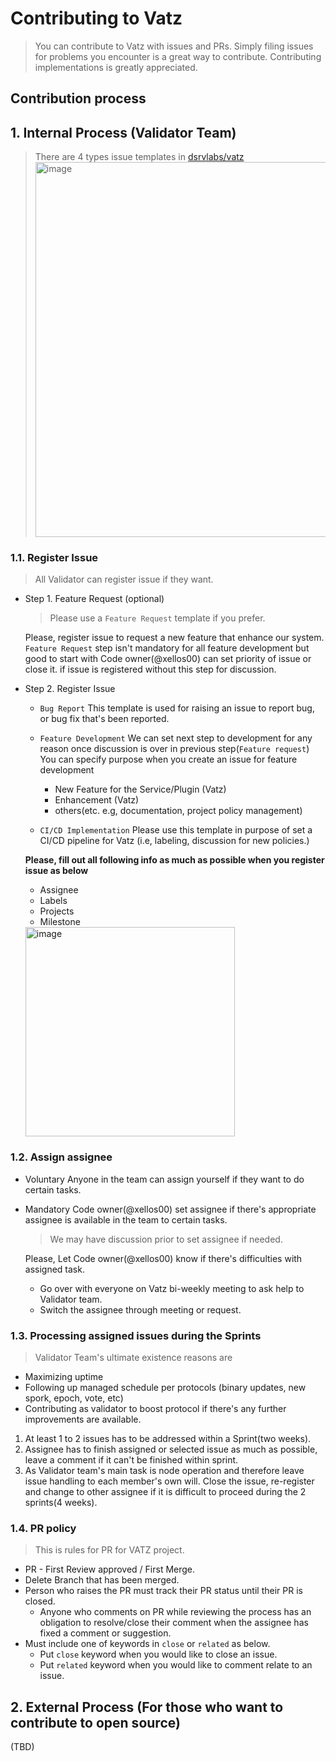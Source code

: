# Contributing to Vatz

> You can contribute to Vatz with issues and PRs. 
> Simply filing issues for problems you encounter is a great way to contribute. 
> Contributing implementations is greatly appreciated.

## Contribution process 

## 1. Internal Process (Validator Team)
> There are 4 types issue templates in [dsrvlabs/vatz](https://github.com/dsrvlabs)
> <img width="600" alt="image" src="https://user-images.githubusercontent.com/6308023/167222664-2fdedbd1-12ff-4e96-aa12-983745799149.png">

### 1.1. Register Issue

> All Validator can register issue if they want.

- Step 1. Feature Request (optional)
  > Please use a `Feature Request` template if you prefer.

   Please, register issue to request a new feature that enhance our system.
   `Feature Request` step isn't mandatory for all feature development but good to start with
   Code owner(@xellos00) can set priority of issue or close it. if issue is registered without this step for discussion.

- Step 2. Register Issue
   
   - `Bug Report`
      This template is used for raising an issue to report bug, or bug fix that's been reported. 
  
   - `Feature Development`
      We can set next step to development for any reason once discussion is over in previous step(`Feature request`)
      You can specify purpose when you create an issue for feature development 
      - New Feature for the Service/Plugin (Vatz)
      - Enhancement (Vatz)
      - others(etc. e.g, documentation, project policy management)
      
   - `CI/CD Implementation`
      Please use this template in purpose of set a CI/CD pipeline for Vatz (i.e, labeling, discussion for new policies.)
   
  **Please, fill out all following info as much as possible when you register issue as below**
  - Assignee
  - Labels
  - Projects
  - Milestone
   
  <img width="335" alt="image" src="https://user-images.githubusercontent.com/6308023/164614699-2ddeea3f-b0c6-45db-be28-7193afb613cc.png">

### 1.2. Assign assignee
- Voluntary
  Anyone in the team can assign yourself if they want to do certain tasks.   

- Mandatory
  Code owner(@xellos00) set assignee if there's appropriate assignee is available in the team to certain tasks.
  > We may have discussion prior to set assignee if needed.
  >
  Please, Let Code owner(@xellos00) know if there's difficulties with assigned task.
  - Go over with everyone on Vatz bi-weekly meeting to ask help to Validator team. 
  - Switch the assignee through meeting or request. 

### 1.3. Processing assigned issues during the Sprints
> Validator Team's ultimate existence reasons are
- Maximizing uptime
- Following up managed schedule per protocols (binary updates, new spork, epoch, vote, etc)
- Contributing as validator to boost protocol if there's any further improvements are available.

1. At least 1 to 2 issues has to be addressed within a Sprint(two weeks).
2. Assignee has to finish assigned or selected issue as much as possible, leave a comment if it can't be finished within sprint.
3. As Validator team's main task is node operation and therefore leave issue handling to each member's own will. 
   Close the issue, re-register and change to other assignee if it is difficult to proceed during the 2 sprints(4 weeks).

### 1.4. PR policy
> This is rules for PR for VATZ project. 

- PR - First Review approved / First Merge.
- Delete Branch that has been merged.
- Person who raises the PR must track their PR status until their PR is closed.
    - Anyone who comments on PR while reviewing the process has an obligation to resolve/close their comment when the assignee has fixed a comment or suggestion.
- Must include one of keywords in `close` or `related` as below. 
   - Put `close` keyword when you would like to close an issue. 
   - Put `related` keyword when you would like to comment relate to an issue. 
  
## 2. External Process (For those who want to contribute to open source)
(TBD)